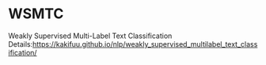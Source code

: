 # WSMTC
Weakly Supervised Multi-Label Text Classification
Details:<https://kakifuu.github.io/nlp/weakly_supervised_multilabel_text_classification/>
